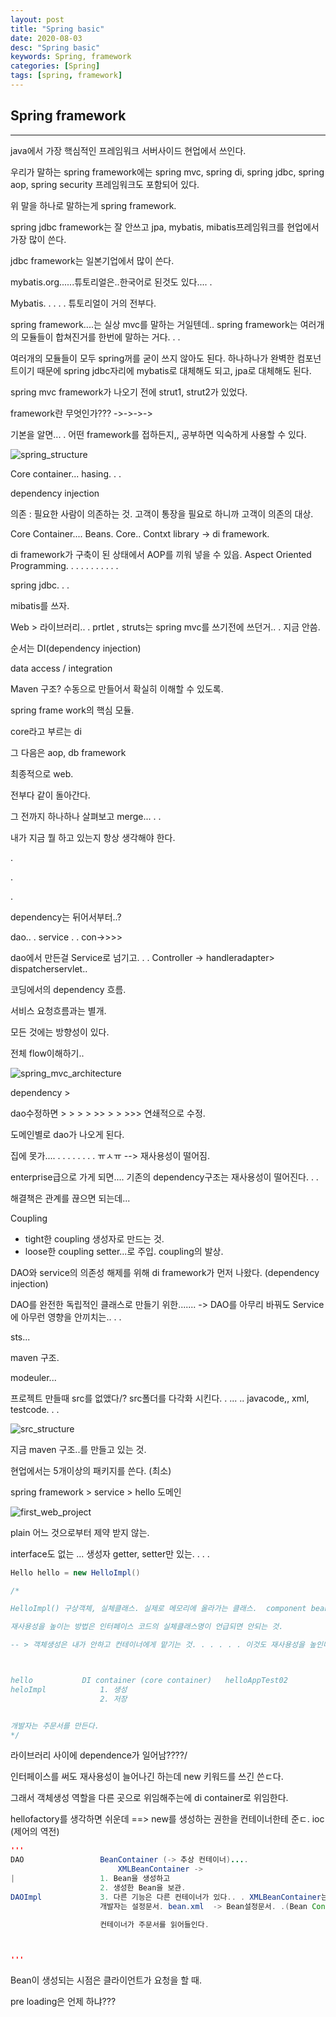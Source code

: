 ```yaml
---
layout: post
title: "Spring basic"
date: 2020-08-03
desc: "Spring basic"
keywords: Spring, framework
categories: [Spring]
tags: [spring, framework]
---
```


## Spring framework

___



java에서 가장 핵심적인 프레임워크 서버사이드 현업에서 쓰인다. 

우리가 말하는 spring framework에는 spring mvc, spring di, spring jdbc, spring aop, spring security 프레임워크도 포함되어 있다. 

위 말을 하나로 말하는게 spring framework.

spring jdbc framework는 잘 안쓰고 jpa, mybatis, mibatis프레임워크를 현업에서 가장 많이 쓴다. 

jdbc framework는 일본기업에서 많이 쓴다. 



mybatis.org......튜토리얼은..한국어로 된것도 있다.... . 

Mybatis. . . . . 튜토리얼이 거의 전부다. 

spring framework....는 실상 mvc를 말하는 거일텐데.. spring framework는 여러개의 모듈들이 합쳐진거를 한번에 말하는 거다. . .

여러개의 모듈들이 모두 spring꺼를 굳이 쓰지 않아도 된다. 하나하나가 완벽한 컴포넌트이기 때문에   spring jdbc자리에 mybatis로 대체해도 되고, jpa로 대체해도 된다. 



spring mvc framework가 나오기 전에 strut1, strut2가 있었다. 

framework란 무엇인가??? ->->->->

기본을 알면... . 어떤 framework를 접하든지,, 공부하면 익숙하게 사용할 수 있다. 

![spring_structure](/static/assets/img/blog/spring/spring_structure.png)



Core container... hasing. . .


dependency injection 

의존 : 필요한 사람이 의존하는 것.  고객이 통장을 필요로 하니까 고객이 의존의 대상. 


Core Container.... Beans. Core.. Contxt   library    -> di framework. 

di framework가 구축이 된 상태에서 AOP를 끼워 넣을 수 있읍. Aspect Oriented Programming. . . . . . . . . . . 



spring jdbc. . .

mibatis를 쓰자. 


Web > 라이브러리.. . prtlet , struts는 spring mvc를 쓰기전에 쓰던거.. . 지금 안씀.



순서는 DI(dependency injection)

data access / integration



Maven 구조?   수동으로 만들어서 확실히 이해할 수 있도록. 


spring frame work의 핵심 모듈. 

core라고 부르는 di

그 다음은 aop, db framework

최종적으로 web. 

전부다 같이 돌아간다. 

그 전까지 하나하나 살펴보고 merge... . .

내가 지금 뭘 하고 있는지 항상 생각해야 한다. 

.

.

.

dependency는 뒤어서부터..? 

dao.. . service . . con->>>>   

dao에서 만든걸 Service로 넘기고. . . Controller -> handleradapter> dispatcherservlet.. 

코딩에서의 dependency 흐름.


서비스 요청흐름과는 별개. 

모든 것에는 방향성이 있다. 

전체 flow이해하기..

![spring_mvc_architecture](/static/assets/img/blog/spring/spring_mvc_architecture.png)

dependency > 

dao수정하면 > > > > >> > > >>>     연쇄적으로 수정. 

도메인별로 dao가 나오게 된다. 

집에 못가.... . . . . . . . . ㅠㅅㅠ  --> 재사용성이 떨어짐. 

enterprise급으로 가게 되면....  기존의 dependency구조는 재사용성이 떨어진다. . . 


해결책은 관계를 끊으면 되는데... 

Coupling 
 * tight한 coupling 생성자로 만드는 것. 
 * loose한 coupling setter...로 주입. 
 coupling의 발상.

 DAO와 service의 의존성 해제를 위해 di framework가 먼저 나왔다.    (dependency injection)

 DAO를 완전한 독립적인 클래스로 만들기 위한.......  -> DAO를 아무리 바꿔도 Service에 아무런 영향을 안끼치는.. . . 

 sts...


 maven 구조. 

 modeuler...


프로젝트 만들때 src를 없앴다/?
src폴더를 다각화 시킨다. . ... .. javacode,,  xml, testcode. . . 

![src_structure](/static/assets/img/blog/spring/src_structure.png)


지금 maven 구조..를 만들고 있는 것. 


현업에서는 5개이상의 패키지를 쓴다. (최소)


spring framework > service > hello 도메인


![first_web_project](/static/assets/img/blog/spring/first_web_project.png)



plain  어느 것으로부터 제약 받지 않는. 


interface도 없는 ...  생성자 getter, setter만 있는. . . .



~~~java
Hello hello = new HelloImpl()

/*

HelloImpl() 구상객체, 실체클래스. 실제로 메모리에 올라가는 클래스.  component bean 

재사용성을 높이는 방법은 인터페이스 코드의 실체클래스명이 언급되면 안되는 것. 

-- > 객체생성은 내가 안하고 컨테이너에게 맡기는 것. . . . . . 이것도 재사용성을 높인다.



hello           DI container (core container)   helloAppTest02
heloImpl            1. 생성
                    2. 저장


개발자는 주문서를 만든다. 
*/
~~~

라이브러리 사이에 dependence가 일어남????/


인터페이스를 써도 재사용성이 늘어나긴 하는데  new 키워드를 쓰긴 쓴ㄷ다. 


그래서 객체생성 역할을 다른 곳으로 위임해주는에 di container로 위임한다. 

hellofactory를 생각하면 쉬운데       ==> new를 생성하는 권한을 컨테이너한테 준ㄷ. ioc (제어의 역전) 


~~~java
'''
DAO                 BeanContainer (-> 추상 컨테이너)....
                        XMLBeanContainer -> 
|                   1. Bean을 생성하고 
                    2. 생성한 Bean을 보관. 
DAOImpl             3. 다른 기능은 다른 컨테이너가 있다.. . XMLBeanContainer는 deprecated...
                    개발자는 설정문서. bean.xml  -> Bean설정문서. .(Bean Configuration file) . 

                    컨테이너가 주문서를 읽어들인다. 



'''
~~~

Bean이 생성되는 시점은 클라이언트가 요청을 할 때. 

pre loading은 언제 하냐??? 